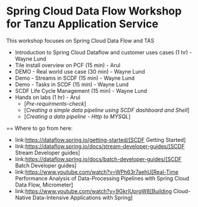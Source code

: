 # Spring Cloud Data Flow Workshop for Tanzu Application Service

This workshop focuses on Spring Cloud Data Flow and TAS

* Introduction to Spring Cloud Dataflow and customer uses cases (1 hr) - Wayne Lund
* Tile install overview on PCF (15 min) - Arul
* DEMO - Real world use case (30 min) - Wayne Lund
* Demo - Streams in SCDF (15 min) - Wayne Lund
* Demo - Tasks in SCDF  (15 min) - Wayne Lund
* SCDF Life Cycle Management (15 min) - Wayne Lund
* Hands on labs (1 hr) - Arul
    * [_Pre-requirments-check_]
    * [_Creating a simple data pipeline using SCDF dashboard and Shell_]
    * [_Creating a data pipeline  - Http to MYSQL_]


== Where to go from here:

* link:https://dataflow.spring.io/getting-started/[SCDF Getting Started]
* link:https://dataflow.spring.io/docs/stream-developer-guides/[SCDF Stream Developer guides]
* link:https://dataflow.spring.io/docs/batch-developer-guides/[SCDF Batch Developer guides]
* link:https://www.youtube.com/watch?v=WPh63r7aehU[Real-Time Performance Analysis of Data-Processing Pipelines with Spring Cloud Data Flow, Micrometer]
* link:https://www.youtube.com/watch?v=9GkrIUprgW8[Building Cloud-Native Data-Intensive Applications with Spring]
